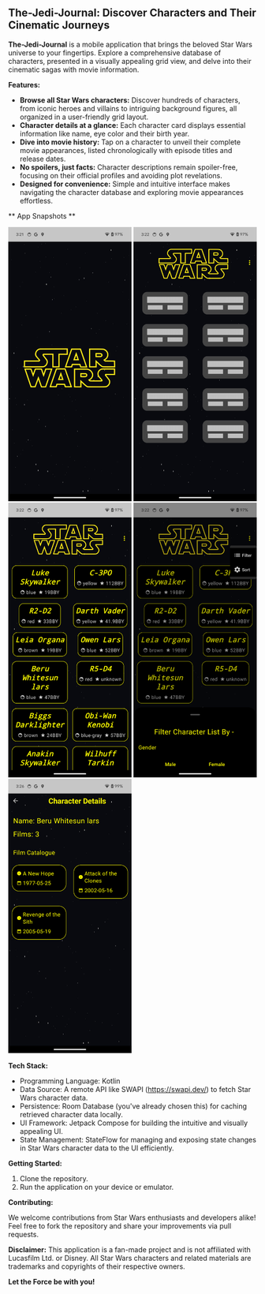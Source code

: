 ## The-Jedi-Journal: Discover Characters and Their Cinematic Journeys


**The-Jedi-Journal** is a mobile application that brings the beloved Star Wars universe to your fingertips. Explore a comprehensive database of characters, presented in a visually appealing grid view, and delve into their cinematic sagas with movie information.

**Features:**

* **Browse all Star Wars characters:** Discover hundreds of characters, from iconic heroes and villains to intriguing background figures, all organized in a user-friendly grid layout.
* **Character details at a glance:** Each character card displays essential information like name, eye color and their birth year.
* **Dive into movie history:** Tap on a character to unveil their complete movie appearances, listed chronologically with episode titles and release dates.
* **No spoilers, just facts:** Character descriptions remain spoiler-free, focusing on their official profiles and avoiding plot revelations.
* **Designed for convenience:** Simple and intuitive interface makes navigating the character database and exploring movie appearances effortless.

** App Snapshots **

<img src="assets/Spash_screen.png" width="250"/> <img src="assets/ShimmerView.png" width="250"/> <img src="assets/HomeScreen.png" width="250"/> <img src="assets/Filter_Bottom_sheet.png" width="250"/> <img src="assets/CharacterDetails.png" width="250"/>

**Tech Stack:**

* Programming Language: Kotlin 
* Data Source: A remote API like SWAPI (https://swapi.dev/) to fetch Star Wars character data.
* Persistence: Room Database (you've already chosen this) for caching retrieved character data locally.
* UI Framework: Jetpack Compose for building the intuitive and visually appealing UI.
* State Management: StateFlow for managing and exposing state changes in Star Wars character data to the UI efficiently.

**Getting Started:**

1. Clone the repository.
2. Run the application on your device or emulator.

**Contributing:**

We welcome contributions from Star Wars enthusiasts and developers alike! Feel free to fork the repository and share your improvements via pull requests.

**Disclaimer:**
This application is a fan-made project and is not affiliated with Lucasfilm Ltd. or Disney. All Star Wars characters and related materials are trademarks and copyrights of their respective owners.

**Let the Force be with you!**
